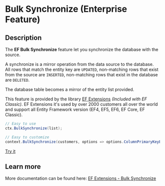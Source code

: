 # Bulk Synchronize (Enterprise Feature)

## Description
The **EF Bulk Synchronize** feature let you synchronize the database with the source.

A synchronize is a mirror operation from the data source to the database. All rows that match the entity key are `UPDATED`, non-matching rows that exist from the source are `INSERTED`, non-matching rows that exist in the database are `DELETED`.

The database table becomes a mirror of the entity list provided.

This feature is provided by the library [EF Extensions](https://entityframework-extensions.net/bulk-synchronize) _(Included with EF Classic)_. EF Extensions it's used by over 2000 customers all over the world and support all Entity Framework version (EF4, EF5, EF6, EF Core, EF Classic).

```csharp
// Easy to use
ctx.BulkSynchronize(list);

// Easy to customize
context.BulkSynchronize(customers, options => options.ColumnPrimaryKeyExpression = customer => customer.Code);
```

[Try it](https://dotnetfiddle.net/4KVPJn)

## Learn more

More documentation can be found here: [EF Extensions - Bulk Synchronize](https://entityframework-extensions.net/bulk-synchronize)
